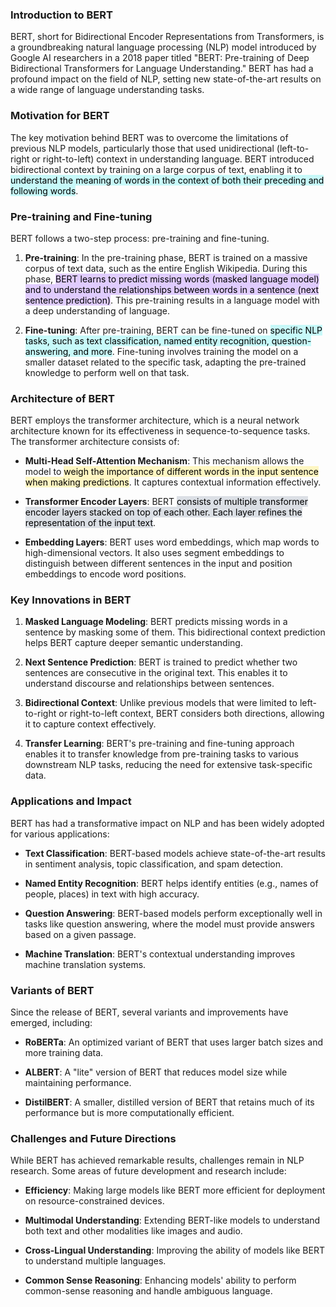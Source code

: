 ### Introduction to BERT

BERT, short for Bidirectional Encoder Representations from Transformers, is a groundbreaking natural language processing (NLP) model introduced by Google AI researchers in a 2018 paper titled "BERT: Pre-training of Deep Bidirectional Transformers for Language Understanding." BERT has had a profound impact on the field of NLP, setting new state-of-the-art results on a wide range of language understanding tasks.

### Motivation for BERT

The key motivation behind BERT was to overcome the limitations of previous NLP models, particularly those that used unidirectional (left-to-right or right-to-left) context in understanding language. BERT introduced bidirectional context by training on a large corpus of text, enabling it to <mark style="background: #ABF7F7A6;">understand the meaning of words in the context of both their preceding and following words</mark>.

### Pre-training and Fine-tuning

BERT follows a two-step process: pre-training and fine-tuning.

1. **Pre-training**: In the pre-training phase, BERT is trained on a massive corpus of text data, such as the entire English Wikipedia. During this phase, <mark style="background: #D2B3FFA6;">BERT learns to predict missing words (masked language model) and to understand the relationships between words in a sentence (next sentence prediction)</mark>. This pre-training results in a language model with a deep understanding of language.

2. **Fine-tuning**: After pre-training, BERT can be fine-tuned on <mark style="background: #ABF7F7A6;">specific NLP tasks, such as text classification, named entity recognition, question-answering, and more</mark>. Fine-tuning involves training the model on a smaller dataset related to the specific task, adapting the pre-trained knowledge to perform well on that task.

### Architecture of BERT

BERT employs the transformer architecture, which is a neural network architecture known for its effectiveness in sequence-to-sequence tasks. The transformer architecture consists of:

- **Multi-Head Self-Attention Mechanism**: This mechanism allows the model to <mark style="background: #FFF3A3A6;">weigh the importance of different words in the input sentence when making predictions</mark>. It captures contextual information effectively.

- **Transformer Encoder Layers**: BERT <mark style="background: #CACFD9A6;">consists of multiple transformer encoder layers stacked on top of each other. Each layer refines the representation of the input text</mark>.

- **Embedding Layers**: BERT uses word embeddings, which map words to high-dimensional vectors. It also uses segment embeddings to distinguish between different sentences in the input and position embeddings to encode word positions.

### Key Innovations in BERT

1. **Masked Language Modeling**: BERT predicts missing words in a sentence by masking some of them. This bidirectional context prediction helps BERT capture deeper semantic understanding.

2. **Next Sentence Prediction**: BERT is trained to predict whether two sentences are consecutive in the original text. This enables it to understand discourse and relationships between sentences.

3. **Bidirectional Context**: Unlike previous models that were limited to left-to-right or right-to-left context, BERT considers both directions, allowing it to capture context effectively.

4. **Transfer Learning**: BERT's pre-training and fine-tuning approach enables it to transfer knowledge from pre-training tasks to various downstream NLP tasks, reducing the need for extensive task-specific data.

### Applications and Impact

BERT has had a transformative impact on NLP and has been widely adopted for various applications:

- **Text Classification**: BERT-based models achieve state-of-the-art results in sentiment analysis, topic classification, and spam detection.

- **Named Entity Recognition**: BERT helps identify entities (e.g., names of people, places) in text with high accuracy.

- **Question Answering**: BERT-based models perform exceptionally well in tasks like question answering, where the model must provide answers based on a given passage.

- **Machine Translation**: BERT's contextual understanding improves machine translation systems.

### Variants of BERT

Since the release of BERT, several variants and improvements have emerged, including:

- **RoBERTa**: An optimized variant of BERT that uses larger batch sizes and more training data.

- **ALBERT**: A "lite" version of BERT that reduces model size while maintaining performance.

- **DistilBERT**: A smaller, distilled version of BERT that retains much of its performance but is more computationally efficient.

### Challenges and Future Directions

While BERT has achieved remarkable results, challenges remain in NLP research. Some areas of future development and research include:

- **Efficiency**: Making large models like BERT more efficient for deployment on resource-constrained devices.

- **Multimodal Understanding**: Extending BERT-like models to understand both text and other modalities like images and audio.

- **Cross-Lingual Understanding**: Improving the ability of models like BERT to understand multiple languages.

- **Common Sense Reasoning**: Enhancing models' ability to perform common-sense reasoning and handle ambiguous language.